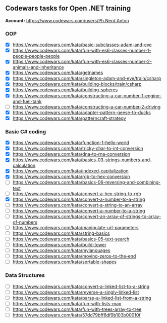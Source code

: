 ## Codewars tasks for Open .NET training

**Account:** https://www.codewars.com/users/Ph.Nerd.Anton

### OOP
- [x] https://www.codewars.com/kata/basic-subclasses-adam-and-eve
- [x] https://www.codewars.com/kata/fun-with-es6-classes-number-1-people-people-people
- [x] https://www.codewars.com/kata/fun-with-es6-classes-number-2-animals-and-inheritance
- [x] https://www.codewars.com/kata/getnames
- [x] https://www.codewars.com/kata/singleton-adam-and-eve/train/csharp
- [x] https://www.codewars.com/kata/building-blocks/train/csharp
- [x] https://www.codewars.com/kata/building-spheres
- [x] https://www.codewars.com/kata/constructing-a-car-number-1-engine-and-fuel-tank
- [ ] https://www.codewars.com/kata/constructing-a-car-number-2-driving
- [x] https://www.codewars.com/kata/adapter-pattern-geese-to-ducks
- [x] https://www.codewars.com/kata/patterncraft-strategy

### Basic C# coding
- [x] https://www.codewars.com/kata/function-1-hello-world
- [x] https://www.codewars.com/kata/tricky-char-to-int-conversion
- [x] https://www.codewars.com/kata/dna-to-rna-conversion
- [x] https://www.codewars.com/kata/basics-03-strings-numbers-and-calculation
- [x] https://www.codewars.com/kata/indexed-capitalization
- [x] https://www.codewars.com/kata/rgb-to-hex-conversion
- [ ] https://www.codewars.com/kata/basics-06-reversing-and-combining-text
- [ ] https://www.codewars.com/kata/convert-a-hex-string-to-rgb
- [x] https://www.codewars.com/kata/convert-a-number-to-a-string
- [ ] https://www.codewars.com/kata/convert-a-string-to-an-array
- [ ] https://www.codewars.com/kata/convert-a-number-to-a-string
- [ ] https://www.codewars.com/kata/convert-an-array-of-strings-to-array-of-numbers
- [ ] https://www.codewars.com/kata/manipulate-url-parameters
- [ ] https://www.codewars.com/kata/string-basics
- [ ] https://www.codewars.com/kata/basics-05-text-search
- [ ] https://www.codewars.com/kata/build-tower
- [ ] https://www.codewars.com/kata/mylanguages
- [ ] https://www.codewars.com/kata/moving-zeros-to-the-end
- [ ] https://www.codewars.com/kata/sortable-shapes

### Data Structures
- [ ] https://www.codewars.com/kata/convert-a-linked-list-to-a-string
- [ ] https://www.codewars.com/kata/reverse-a-singly-linked-list
- [ ] https://www.codewars.com/kata/parse-a-linked-list-from-a-string
- [ ] https://www.codewars.com/kata/fun-with-lists-map
- [ ] https://www.codewars.com/kata/fun-with-trees-array-to-tree
- [ ] https://www.codewars.com/kata/57dd79bff6df9b103b00010f
